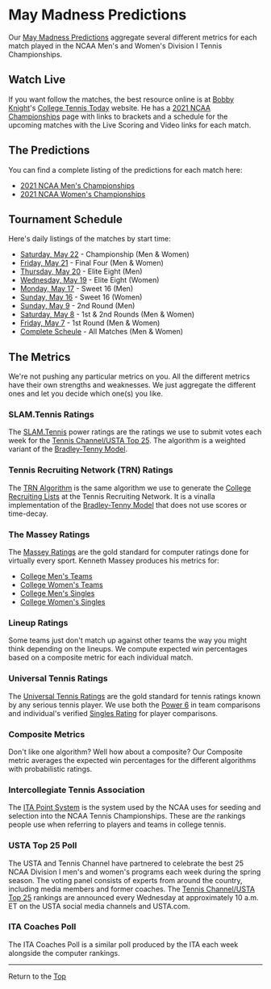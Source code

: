 # <a name="top"></a>May Madness Predictions

Our [May Madness Predictions](./index.md) aggregate several different metrics for each match played in the NCAA Men's and Women's Division I Tennis Championships.

## Watch Live

If you want follow the matches, the best resource online is at [Bobby Knight](https://twitter.com/College10s2day)'s [College Tennis Today](https://www.collegetennistoday.com/) website. He has a [2021 NCAA Championships](https://www.collegetennistoday.com/2021-ncaa-championships/) page with links to brackets and a schedule for the upcoming matches with the Live Scoring and Video links for each match.

## The Predictions

You can find a complete listing of the predictions for each match here:

- [2021 NCAA Men's Championships](./2020-21/ncaam)
- [2021 NCAA Women's Championships](./2020-21/ncaaw)

## Tournament Schedule

Here's daily listings of the matches by start time:

- [Saturday, May 22](./2020-21/schedule/05-22.md) - Championship (Men & Women)
- [Friday, May 21](./2020-21/schedule/05-21.md) - Final Four (Men & Women)
- [Thursday, May 20](./2020-21/schedule/05-20.md) - Elite Eight (Men)
- [Wednesday, May 19](./2020-21/schedule/05-19.md) - Elite Eight (Women)
- [Monday, May 17](./2020-21/schedule/05-17.md) - Sweet 16 (Men)
- [Sunday, May 16](./2020-21/schedule/05-16.md) - Sweet 16 (Women)
- [Sunday, May 9](./2020-21/schedule/05-09.md) - 2nd Round (Men)
- [Saturday, May 8](./2020-21/schedule/05-08.md) - 1st & 2nd Rounds (Men & Women)
- [Friday, May 7](./2020-21/schedule/05-07.md) - 1st Round (Men & Women)
- [Complete Scheule](./2020-21/schedule.md) - All Matches (Men & Women)

## The Metrics

We're not pushing any particular metrics on you. All the different metrics have their own strengths and weaknesses. We just aggregate the different ones and let you decide which one(s) you like.

### SLAM.Tennis Ratings

The [SLAM.Tennis](https://www.slam.tennis/teams/rankings.asp) power ratings are the ratings we use to submit votes each week for the [Tennis Channel/USTA Top 25](https://www.usta.com/en/home/play/college-tennis/programs/national/top-25.html). The algorithm is a weighted variant of the [Bradley-Tenny Model](https://en.wikipedia.org/wiki/Bradley%E2%80%93Terry_model).

### Tennis Recruiting Network (TRN) Ratings

The [TRN Algorithm](https://tennisrecruiting.net/article.asp?id=2499) is the same algorithm we use to generate the [College Recruiting Lists](https://tennisrecruiting.net/Boys.asp) at the Tennis Recruiting Network. It is a vinalla implementation of the [Bradley-Tenny Model](https://en.wikipedia.org/wiki/Bradley%E2%80%93Terry_model) that does not use scores or time-decay.

### The Massey Ratings

The [Massey Ratings](https://www.masseyratings.com/) are the gold standard for computer ratings done for virtually every sport. Kenneth Massey produces his metrics for:

- [College Men's Teams](https://www.masseyratings.com/ctm/ratings)
- [College Women's Teams](https://www.masseyratings.com/ctw/ratings)
- [College Men's Singles](https://www.masseyratings.com/ctms/ratings)
- [College Women's Singles](https://www.masseyratings.com/ctws/ratings)

### Lineup Ratings

Some teams just don't match up against other teams the way you might think depending on the lineups. We compute expected win percentages based on a composite metric for each individual match.

### Universal Tennis Ratings

The [Universal Tennis Ratings](https://www.universaltennis.com/) are the gold standard for tennis ratings known by any serious tennis player. We use both the [Power 6](https://app.universaltennis.com/search?type=colleges&utrFitPosition=6&utrMax=16&utrMin=1&utrTeamType=singles&utrType=verified) in team comparisons and individual's verified [Singles Rating](https://support.universaltennis.com/en/support/solutions/articles/9000151830-understanding-the-algorithm-complete-summary) for player comparisons.

### Composite Metrics

Don't like one algorithm? Well how about a composite? Our Composite metric averages the expected win percentages for the different algorithms with probabilistic ratings.

### Intercollegiate Tennis Association

The [ITA Point System](https://www.wearecollegetennis.com/ita-rankings/rankings-explained/) is the system used by the NCAA uses for seeding and selection into the NCAA Tennis Championships. These are _the_ rankings people use when referring to players and teams in college tennis.

### USTA Top 25 Poll

The USTA and Tennis Channel have partnered to celebrate the best 25 NCAA Division I men's and women's programs each week during the spring season. The voting panel consists of experts from around the country, including media members and former coaches. The [Tennis Channel/USTA Top 25](https://www.usta.com/en/home/play/college-tennis/programs/national/top-25.html) rankings are announced every Wednesday at approximately 10 a.m. ET on the USTA social media channels and USTA.com.

### ITA Coaches Poll

The ITA Coaches Poll is a similar poll produced by the ITA each week alongside the computer rankings.

---

Return to the [Top](#top)
